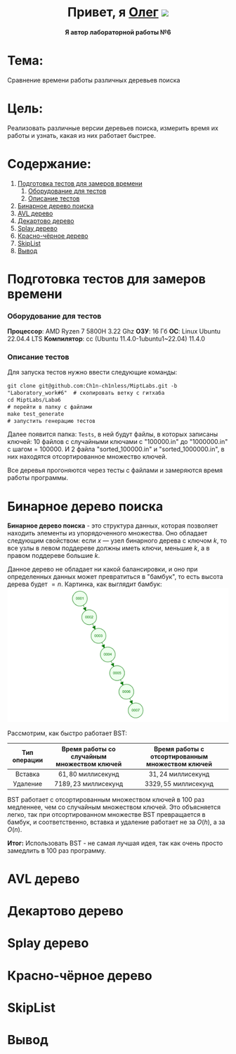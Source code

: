 <h1 align="center">Привет, я <a href="https://t.me/Chin_chinless" target="_blank">Олег</a>
<img src="https://github.com/blackcater/blackcater/raw/main/images/Hi.gif" height="32"/></h1>
<h4 align="center">Я автор лабораторной работы №6</h4>

# Тема: 
Сравнение времени работы различных деревьев поиска

# Цель:
Реализовать различные версии деревьев поиска, измерить время их работы и узнать, какая из них работает быстрее.

# Содержание:

1.  [Подготовка тестов для замеров времени](#подготовка-тестов-для-замеров-времени)
    1. [Оборудование для тестов](#оборудование-для-тестов)
    2. [Описание тестов](#описание-тестов)
2.  [Бинарное дерево поиска](#бинарное-дерево-поиска)
3.  [AVL дерево](#avl-дерево)
4.  [Декартово дерево](#декартово-дерево)
5.  [Splay дерево](#splay-дерево)
6.  [Красно-чёрное дерево](#красно-чёрное-дерево)
7.  [SkipList](#skiplist)
8.  [Вывод](#вывод)

# Подготовка тестов для замеров времени

### Оборудование для тестов 

**Процессор**: AMD Ryzen 7 5800H 3.22 Ghz
**ОЗУ**: 16 Гб
**ОС**: Linux Ubuntu 22.04.4 LTS
**Компилятор**: cc (Ubuntu 11.4.0-1ubuntu1~22.04) 11.4.0

### Описание тестов

Для запуска тестов нужно ввести следующие команды:

```
git clone git@github.com:Ch1n-ch1nless/MiptLabs.git -b "Laboratory_work#6"  # скопировать ветку с гитхаба
cd MiptLabs/Laba6                                                           # перейти в папку с файлами
make test_generate                                                          # запустить генерацию тестов
```

Далее появится папка: `Tests`, в ней будут файлы, в которых записаны ключей:
10 файлов с случайными ключами с "100000.in" до "1000000.in" с шагом = 100000. И 2 файла "sorted_100000.in" и "sorted_1000000.in", в них находятся отсортированное множество ключей.

Все деревья прогоняются через тесты с файлами и замеряются время работы программы. 

# Бинарное дерево поиска

**Бинарное дерево поиска** - это структура данных, которая позволяет находить элементы из упорядоченного множества. Оно обладает следующим свойством: если $x$ — узел бинарного дерева с ключом $k$, то все узлы в левом поддереве должны иметь ключи, меньшие $k$, а в правом поддереве большие $k$.

Данное дерево не обладает ни какой балансировки, и оно при определенных данных может превратиться в "бамбук", то есть высота дерева будет $= n$.
Картинка, как выглядит бамбук:
![](Images/bamboo.png)

Рассмотрим, как быстро работает BST:

| Тип операции  | Время работы со случайным множеством ключей   | Время работы с отсортированным множеством ключей  |
|:-------------:|:---------------------------------------------:|:-------------------------------------------------:|
|   Вставка     |          $61,80$ миллисекунд                  |             $31,24$ миллисекунд                   |
|   Удаление    |         $7189,23$ миллисекунд                 |            $3329,55$ миллисекунд                  |

BST работает с отсортированным множеством ключей в 100 раз медленнее, чем со случайным множеством ключей. Это объясняется легко, так при отсортированном множестве BST превращается в бамбук, и соответственно, вставка и удаление работает не за $O(h)$, а за $O(n)$.

**Итог:** Использовать BST - не самая лучшая идея, так как очень просто замедлить в 100 раз программу.

# AVL дерево

# Декартово дерево

# Splay дерево

# Красно-чёрное дерево

# SkipList

# Вывод